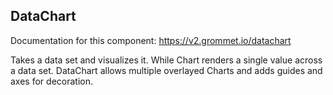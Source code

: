## DataChart
Documentation for this component: https://v2.grommet.io/datachart

Takes a data set and visualizes it. While Chart renders a
single value across a data set. DataChart allows multiple overlayed
Charts and adds guides and axes for decoration.